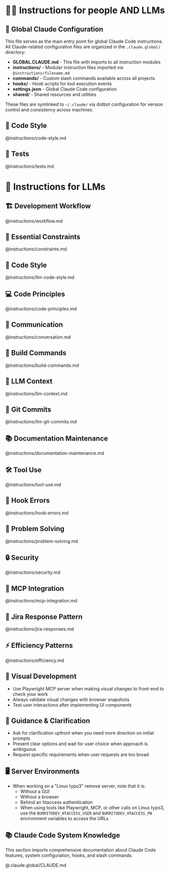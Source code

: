 # 🧑‍💻 Instructions for people AND LLMs

## 📁 Global Claude Configuration

This file serves as the main entry point for global Claude Code instructions. All Claude-related configuration files are organized in the `.claude.global/` directory:

- **GLOBAL.CLAUDE.md** - This file with imports to all instruction modules
- **instructions/** - Modular instruction files imported via `@instructions/filename.md`
- **commands/** - Custom slash commands available across all projects
- **hooks/** - Hook scripts for tool execution events
- **settings.json** - Global Claude Code configuration
- **shared/** - Shared resources and utilities

These files are symlinked to `~/.claude/` via dotbot configuration for version control and consistency across machines.

## 🎨 Code Style

@instructions/code-style.md

## 🧪 Tests

@instructions/tests.md

# 🤖 Instructions for LLMs

## 🏗️ Development Workflow

@instructions/workflow.md

## 🚫 Essential Constraints

@instructions/constraints.md

## 🎨 Code Style

@instructions/llm-code-style.md

## 💻 Code Principles

@instructions/code-principles.md

## 💬 Communication

@instructions/conversation.md

## 🔨 Build Commands

@instructions/build-commands.md

## 🧠 LLM Context

@instructions/llm-context.md

## 📝 Git Commits

@instructions/llm-git-commits.md

## 📚 Documentation Maintenance

@instructions/documentation-maintenance.md

## 🛠️ Tool Use

@instructions/tool-use.md

## 🚨 Hook Errors

@instructions/hook-errors.md

## 🤔 Problem Solving

@instructions/problem-solving.md

## 🔒 Security

@instructions/security.md

## 🔌 MCP Integration

@instructions/mcp-integration.md

## 🎫 Jira Response Pattern

@instructions/jira-responses.md

## ⚡ Efficiency Patterns

@instructions/efficiency.md

## 🎨 Visual Development

- Use Playwright MCP server when making visual changes to front-end to check your work
- Always validate visual changes with browser snapshots
- Test user interactions after implementing UI components

## 🧭 Guidance & Clarification

- Ask for clarification upfront when you need more direction on initial prompts
- Present clear options and wait for user choice when approach is ambiguous
- Request specific requirements when user requests are too broad

## 🖥️ Server Environments

- When working on a "Linux typo3" remove server, note that it is:
  - Without a GUI
  - Without a browser
  - Behind an htaccess authentication
  - When using tools like Playwright, MCP, or other calls on Linux typo3, use the `BURRITODEV_HTACCESS_USER` and `BURRITODEV_HTACCESS_PW` environment variables to access the URLs

## 📚 Claude Code System Knowledge

This section imports comprehensive documentation about Claude Code features, system configuration, hooks, and slash commands.

@.claude.global/CLAUDE.md

